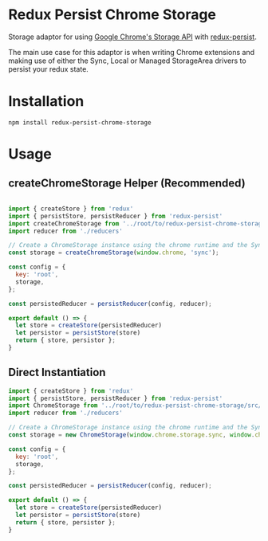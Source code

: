 # Redux Persist Chrome Storage

Storage adaptor for using [Google Chrome's Storage API](https://developer.chrome.com/apps/storage) with [redux-persist](https://github.com/rt2zz/redux-persist).

The main use case for this adaptor is when writing Chrome extensions and making use of either the Sync, Local or Managed StorageArea drivers to persist your redux state.

# Installation

`npm install redux-persist-chrome-storage`

# Usage

## createChromeStorage Helper (Recommended)

```javascript

import { createStore } from 'redux'
import { persistStore, persistReducer } from 'redux-persist'
import createChromeStorage from '../root/to/redux-persist-chrome-storage/src'
import reducer from './reducers'

// Create a ChromeStorage instance using the chrome runtime and the Sync StorageArea.
const storage = createChromeStorage(window.chrome, 'sync');

const config = {
  key: 'root',
  storage,
};

const persistedReducer = persistReducer(config, reducer);

export default () => {
  let store = createStore(persistedReducer)
  let persistor = persistStore(store)
  return { store, persistor };
}

```

## Direct Instantiation

```javascript
import { createStore } from 'redux'
import { persistStore, persistReducer } from 'redux-persist'
import ChromeStorage from '../root/to/redux-persist-chrome-storage/src/storage/ChromeStorage'
import reducer from './reducers'

// Create a ChromeStorage instance using the chrome runtime and the Sync StorageArea.
const storage = new ChromeStorage(window.chrome.storage.sync, window.chrome.runtime);

const config = {
  key: 'root',
  storage,
};

const persistedReducer = persistReducer(config, reducer);

export default () => {
  let store = createStore(persistedReducer)
  let persistor = persistStore(store)
  return { store, persistor };
}
```